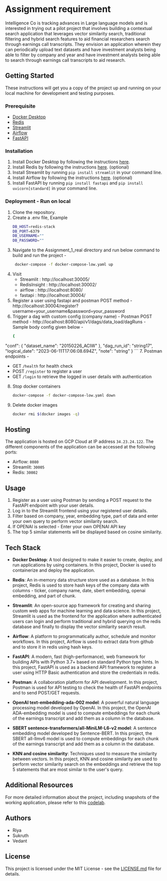 # Assignment requirement

Intelligence Co is tracking advances in Large language models and is interested in trying out
a pilot project that involves building a contextual search application that leverages vector
similarity search, traditional filtering and hybrid search features to aid financial researchers
search through earnings call transcripts. They envision an application wherein they can
periodically upload text datasets and have investment analysts being able to filter by
company and year and have investment analysts being able to search through earnings call
transcripts to aid research.

## Getting Started

These instructions will get you a copy of the project up and running on your local machine for development and testing purposes.

### Prerequisite

- [Docker Desktop](https://www.docker.com/products/docker-desktop)
- [Redis](https://redis.io/download)
- [Streamlit](./streamlit/)
- [Airflow](./airflow/)
- [FastAPI](./fastapi/)

### Installation

1. Install Docker Desktop by following the instructions [here](https://www.docker.com/products/docker-desktop).
2. Install Redis by following the instructions [here](https://redis.io/download). (optional)
3. Install Streamlit by running `pip install streamlit` in your command line.
4. Install Airflow by following the instructions [here](https://airflow.apache.org/docs/apache-airflow/stable/start.html). (optional)
5. Install FastAPI by running `pip install fastapi` and `pip install uvicorn[standard]` in your command line.

### Deployment - Run on local

1. Clone the repository.
2. Create a .env file, Example
    ```bash
    DB_HOST=redis-stack
    DB_PORT=6379
    DB_USERNAME=""
    DB_PASSWORD=""
    ```
3. Navigate to the Assignment_1_real directory and run below command to build and run the project -
   ```bash
    docker-compose -f docker-compose-low.yaml up
   ```
4. Visit
    - Streamlit : http://localhost:30005/
    - RedisInsight : http://localhost:30002/
    - airflow : http://localhost:8080/
    - fastapi : http://localhost:30004/
5. Register a user using fastapi and postman POST method - http://localhost:30004/register?username=your_username&password=your_password
6. Trigger a dag with custom config (company name) -
   Postman POST method - http://localhost:8080/api/v1/dags/data_load/dagRuns - Sample body config given below -
    ```bash
   {
  "conf": {
    "dataset_name": "20150226_ACIW"
  },
  "dag_run_id": "string17", 
  "logical_date": "2023-06-11T17:06:08.694Z",
  "note": "string"
    }
    ```
7. Postman endpoints - 
-  GET `/health` for health check
-  POST `/register` to register a user
-  GET `/login` to retrieve the logged in user details with authentication
8. Stop docker containers
    ```bash
    docker-compose -f docker-compose-low.yaml down
    ```
9. Delete docker images
    ```bash
    docker rmi $(docker images -q)
    ```

## Hosting

The application is hosted on GCP Cloud at IP address `34.23.24.122`. The different components of the application can be accessed at the following ports:
- Airflow: `8080`
- Streamlit: `30005`
- Redis: `30002`


## Usage

1. Register as a user using Postman by sending a POST request to the FastAPI endpoint with your user details.
2. Log in to the Streamlit frontend using your registered user details.
3. Filter based on company, year, embedding type, part of data and enter your own query to perform vector similarity search.
4. If OPENAI is selected - Enter your own OPENAI API key 
5. The top 5 similar statements will be displayed based on cosine similarity.

## Tech Stack

- **Docker Desktop**: A tool designed to make it easier to create, deploy, and run applications by using containers. In this project, Docker is used to containerize and deploy the application.
  

- **Redis**: An in-memory data structure store used as a database. In this project, Redis is used to store hash keys of the company data with columns - ticker, company name, date, sbert embedding, openai embedding, and part of chunk.


- **Streamlit**: An open-source app framework for creating and sharing custom web apps for machine learning and data science. In this project, Streamlit is used as the frontend for the application where authenticated users can login and perform traditional and hybrid querying on the redis database and finally to display the vector similarity search result.


- **Airflow**: A platform to programmatically author, schedule and monitor workflows. In this project, Airflow is used to extract data from github and to store it in redis using hash keys.


- **FastAPI**: A modern, fast (high-performance), web framework for building APIs with Python 3.7+ based on standard Python type hints. In this project, FastAPI is used as a backend API framework to register a user using HTTP Basic authentication and store the credentials in redis.


- **Postman**: A collaboration platform for API development. In this project, Postman is used for API testing to check the health of FastAPI endpoints and to send POST/GET requests.


- **OpenAI text-embedding-ada-002 model**: A powerful natural language processing model developed by OpenAI. In this project, the OpenAI ADA-embedding model is used to compute embeddings for each chunk of the earnings transcript and add them as a column in the database.


- **SBERT sentence-transformers/all-MiniLM-L6-v2 model**: A sentence embedding model developed by Sentence-BERT. In this project, the SBERT all-llmv6 model is used to compute embeddings for each chunk of the earnings transcript and add them as a column in the database.


- **KNN and cosine similarity**: Techniques used to measure the similarity between vectors. In this project, KNN and cosine similarity are used to perform vector similarity search on the embeddings and retrieve the top 5 statements that are most similar to the user's query.

## Additional Resources

For more detailed information about the project, including snapshots of the working application, please refer to this [codelab](https://codelabs-preview.appspot.com/?file_id=101FZQYWfYfxHDNTEZ28qzYGgoMIOP2VGISQvbXkRs68#0).


## Authors

- Riya
- Sukruth
- Vedant

## License

This project is licensed under the MIT License - see the [LICENSE.md](LICENSE.md) file for details.
